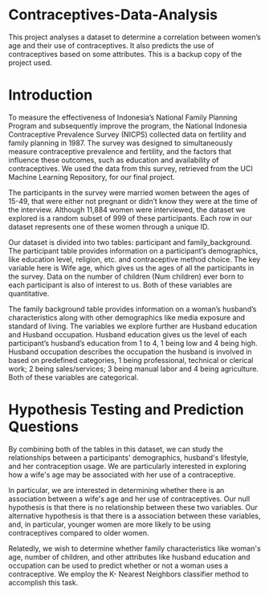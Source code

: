 # Contraceptives-Data-Analysis
This project analyses a dataset to determine a correlation between women’s age and their use of contraceptives. It also predicts the use of contraceptives based on some attributes. This is a backup copy of the project used.

# Introduction

To measure the effectiveness of Indonesia’s National Family Planning Program and subsequently improve the program, the National Indonesia Contraceptive Prevalence Survey (NICPS) collected data on fertility and family planning in 1987. The survey was designed to simultaneously measure contraceptive prevalence and fertility, and the factors that influence these outcomes, such as education and availability of contraceptives. We used the data from this survey, retrieved from the UCI Machine Learning Repository, for our final project.

The participants in the survey were married women between the ages of 15-49, that were either not pregnant or didn’t know they were at the time of the interview. Although 11,884 women were interviewed, the dataset we explored is a random subset of 999 of these participants. Each row in our dataset represents one of these women through a unique ID.

Our dataset is divided into two tables: participant and family_background. The participant table provides information on a participant’s demographics, like education level, religion, etc. and contraceptive method choice. The key variable here is Wife age, which gives us the ages of all the participants in the survey. Data on the number of children (Num children) ever born to each participant is also of interest to us. Both of these variables are quantitative.

The family background table provides information on a woman’s husband’s characteristics along with other demographics like media exposure and standard of living. The variables we explore further are Husband education and Husband occupation. Husband education gives us the level of each participant’s husband’s education from 1 to 4, 1 being low and 4 being high. Husband occupation describes the occupation the husband is involved in based on predefined categories, 1 being professional, technical or clerical work; 2 being sales/services; 3 being manual labor and 4 being agriculture. Both of these variables are categorical.

# Hypothesis Testing and Prediction Questions

By combining both of the tables in this dataset, we can study the relationships between a participants' demographics, husband's lifestyle, and her contraception usage. We are particularly interested in exploring how a wife's age may be associated with her use of a contraceptive.

In particular, we are interested in determining whether there is an association between a wife's age and her use of contraceptives. Our null hypothesis is that there is no relationship between these two variables. Our alternative hypothesis is that there is a association between these variables, and, in particular, younger women are more likely to be using contraceptives compared to older women.

Relatedly, we wish to determine whether family characteristics like woman's age, number of children, and other attributes like husband education and occupation can be used to predict whether or not a woman uses a contraceptive. We employ the K- Nearest Neighbors classifier method to accomplish this task.
